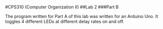 #CPS310 (Computer Organization II)
##Lab 2
###Part B

The program written for Part A of this lab was written for an Arduino Uno. It toggles 4 different LEDs at different delay rates on and off.